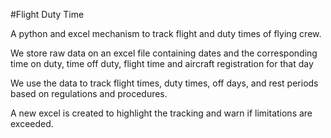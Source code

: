 #Flight Duty Time

A python and excel mechanism to track flight and duty times of flying crew.

We store raw data on an excel file containing dates and the corresponding time on duty, 
time off duty, flight time and aircraft registration for that day

We use the data to track flight times, duty times, off days, and rest periods based on regulations and procedures. 

A new excel is created to highlight the tracking and warn if limitations are exceeded.

